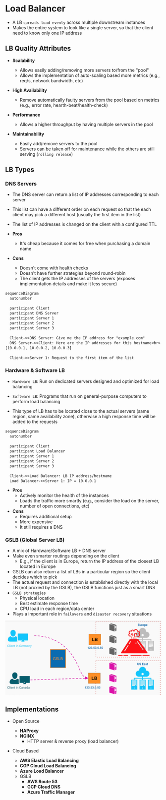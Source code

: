 # Load Balancer

- A LB `spreads load evenly` across multiple downstream instances
- Makes the entire system to look like a single server, so that the client need to know only one IP address

## LB Quality Attributes

- **Scalability**
  - Allows easily adding/removing more servers to/from the "pool"
  - Allows the implementation of auto-scaling based more metrics (e.g., req/s, network bandwidth, etc)

- **High Availability**
  - Remove automatically faulty servers from the pool based on metrics (e.g., error rate, hearth-beat/health-check)

- **Performance**
  - Allows a higher throughput by having multiple servers in the pool

- **Maintainability**
  - Easily add/remove servers to the pool
  - Servers can be taken off for maintenance while the others are still serving (`rolling release`)

## LB Types

### DNS Servers

- The DNS server can return a list of IP addresses corresponding to each server
- This list can have a different order on each request so that the each client may pick a different host (usually the first item in the list)
- The list of IP addresses is changed on the client with a configured TTL

- **Pros**
  - It's cheap because it comes for free when purchasing a domain name
- **Cons**
  - Doesn't come with health checks
  - Doesn't have further strategies beyond round-robin
  - The client gets the IP addresses of the servers (exposes implementation details and make it less secure)

```mermaid
sequenceDiagram
  autonumber

  participant Client
  participant DNS Server
  participant Server 1
  participant Server 2
  participant Server 3

  Client->>DNS Server: Give me the IP address for "example.com"
  DNS Server->>Client: Here are the IP addresses for this hostname<br>[10.0.0.1, 10.0.0.2, 10.0.0.3]

  Client->>Server 1: Request to the first item of the list
```

### Hardware & Software LB

- `Hardware LB`: Run on dedicated servers designed and optimized for load balancing
- `Software LB`: Programs that run on general-purpose computers to perform load balancing

- This type of LB has to be located close to the actual servers (same region, same availability zone), otherwise a high response time will be added to the requests

```mermaid
sequenceDiagram
  autonumber

  participant Client
  participant Load Balancer
  participant Server 1
  participant Server 2
  participant Server 3

  Client->>Load Balancer: LB IP address/hostname
  Load Balancer->>Server 1: IP = 10.0.0.1

```

- **Pros**
  - Actively monitor the health of the instances
  - Loads the traffic more smartly (e.g., consider the load on the server, number of open connections, etc)
- **Cons**
  - Requires additional setup
  - More expensive
  - It still requires a DNS

### GSLB (Global Server LB)

- A mix of Hardware/Software LB + DNS server
- Make even smarter routings depending on the client
  - E.g., if the client is in Europe, return the IP address of the closest LB located in Europe
- GSLB can also return a list of LBs in a particular region so the client decides which to pick
- The actual request and connection is established directly with the local LB (not proxied by the GSLB), the GSLB functions just as a smart DNS
- `GSLB strategies`
  - Physical location
  - Best estimate response time
  - CPU load in each region/data center
- Plays a important role in `failovers` and `disaster recovery` situations

![GSLB](.images/gslb.png)

## Implementations

- Open Source
  - **HAProxy**
  - **NGINX**
    - HTTP server & reverse proxy (load balancer)

- Cloud Based
  - **AWS Elastic Load Balancing**
  - **CGP Cloud Load Balancing**
  - **Azure Load Balancer**
  - GSLB
    - **AWS Route 53**
    - **GCP Cloud DNS**
    - **Azure Traffic Manager**
